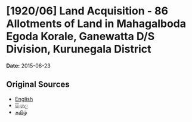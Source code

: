 # [1920/06] Land Acquisition - 86 Allotments of Land in Mahagalboda Egoda Korale, Ganewatta D/S Division, Kurunegala District

**Date:** 2015-06-23

## Original Sources

- [English](https://documents.gov.lk/view/extra-gazettes/2015/6/1920-06_E.pdf)
- [සිංහල](https://documents.gov.lk/view/extra-gazettes/2015/6/1920-06_S.pdf)
- [தமிழ்](https://documents.gov.lk/view/extra-gazettes/2015/6/1920-06_T.pdf)
